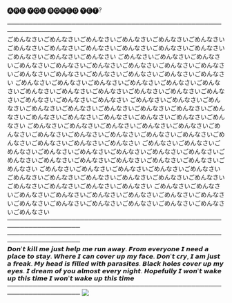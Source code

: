 🅐🅡🅔 🅨🅞🅤 ​​🅑🅞🅡🅔🅓 🅨🅔🅣?

─────────────────────────────────────────────────────────────────                   
                                           ごめんなさいごめんなさいごめんなさいごめんなさいごめんなさいごめんなさいごめんなさいごめんなさいごめんなさいごめんなさいごめんなさいごめんなさいごめんなさいごめんなさいごめんなさい
ごめんなさいごめんなさいごめんなさいごめんなさいごめんなさいごめんなさいごめんなさいごめんなさいごめんなさいごめんなさいごめんなさいごめんなさいごめんなさいごめんなさいごめんなさい
ごめんなさいごめんなさいごめんなさいごめんなさいごめんなさいごめんなさいごめんなさいごめんなさいごめんなさいごめんなさいごめんなさいごめんなさいごめんなさいごめんなさいごめんなさい
ごめんなさいごめんなさいごめんなさいごめんなさいごめんなさいごめんなさいごめんなさいごめんなさいごめんなさいごめんなさいごめんなさいごめんなさいごめんなさいごめんなさいごめんなさい
ごめんなさいごめんなさいごめんなさいごめんなさいごめんなさいごめんなさいごめんなさいごめんなさいごめんなさいごめんなさいごめんなさいごめんなさいごめんなさいごめんなさいごめんなさい
ごめんなさいごめんなさいごめんなさいごめんなさいごめんなさいごめんなさいごめんなさいごめんなさいごめんなさいごめんなさいごめんなさいごめんなさいごめんなさいごめんなさいごめんなさい
ごめんなさいごめんなさいごめんなさいごめんなさいごめんなさいごめんなさいごめんなさいごめんなさいごめんなさいごめんなさいごめんなさいごめんなさいごめんなさいごめんなさいごめんなさい
ごめんなさいごめんなさいごめんなさいごめんなさいごめんなさいごめんなさいごめんなさいごめんなさいごめんなさいごめんなさいごめんなさいごめんなさいごめんなさいごめんなさいごめんなさい
───────────────────────────────────────────────────────────────────
───────────────────────────────────────────────────────────────────                     
 𝘿𝙤𝙣'𝙩 𝙠𝙞𝙡𝙡 𝙢𝙚 𝙟𝙪𝙨𝙩 𝙝𝙚𝙡𝙥 𝙢𝙚 𝙧𝙪𝙣 𝙖𝙬𝙖𝙮. 𝙁𝙧𝙤𝙢 𝙚𝙫𝙚𝙧𝙮𝙤𝙣𝙚 𝙄 𝙣𝙚𝙚𝙙 𝙖 𝙥𝙡𝙖𝙘𝙚 𝙩𝙤 𝙨𝙩𝙖𝙮. 𝙒𝙝𝙚𝙧𝙚 𝙄 𝙘𝙖𝙣 𝙘𝙤𝙫𝙚𝙧 𝙪𝙥 𝙢𝙮 𝙛𝙖𝙘𝙚. 𝘿𝙤𝙣'𝙩 𝙘𝙧𝙮, 𝙄 𝙖𝙢 𝙟𝙪𝙨𝙩 𝙖 𝙛𝙧𝙚𝙖𝙠. 
 𝙈𝙮 𝙝𝙚𝙖𝙙 𝙞𝙨 𝙛𝙞𝙡𝙡𝙚𝙙 𝙬𝙞𝙩𝙝 𝙥𝙖𝙧𝙖𝙨𝙞𝙩𝙚𝙨. 𝘽𝙡𝙖𝙘𝙠 𝙝𝙤𝙡𝙚𝙨 𝙘𝙤𝙫𝙚𝙧 𝙪𝙥 𝙢𝙮 𝙚𝙮𝙚𝙨. 𝙄 𝙙𝙧𝙚𝙖𝙢 𝙤𝙛 𝙮𝙤𝙪 𝙖𝙡𝙢𝙤𝙨𝙩 𝙚𝙫𝙚𝙧𝙮 𝙣𝙞𝙜𝙝𝙩. 𝙃𝙤𝙥𝙚𝙛𝙪𝙡𝙡𝙮 𝙄 𝙬𝙤𝙣'𝙩 𝙬𝙖𝙠𝙚 𝙪𝙥 𝙩𝙝𝙞𝙨 𝙩𝙞𝙢𝙚
 𝙄 𝙬𝙤𝙣'𝙩 𝙬𝙖𝙠𝙚 𝙪𝙥 𝙩𝙝𝙞𝙨 𝙩𝙞𝙢𝙚                            
───────────────────────────────────────────────────────────────────
<img src="https://static.wikia.nocookie.net/shipping/images/a/a5/AsaDen.png/revision/latest?cb=20230425011644" />
